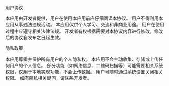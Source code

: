 用户协议

本应用由开发者提供，用户在使用本应用前应仔细阅读本协议。
用户不得利用本应用从事违法违规活动。
本应用仅供个人学习、交流和非商业用途。
用户在使用过程中应遵守相关法律法规。
开发者有权根据需要对本协议内容进行修改，修改后的协议自发布之日起生效。

隐私政策

本应用尊重并保护所有用户的个人隐私权。
本应用不会主动收集、存储或上传任何用户的个人信息。
部分功能（如网络信息、二维码扫描等）可能需要相关系统权限，仅用于本地实现功能，不会上传数据。
用户可随时通过系统设置关闭相关权限。
如有隐私相关疑问，请联系开发者。
